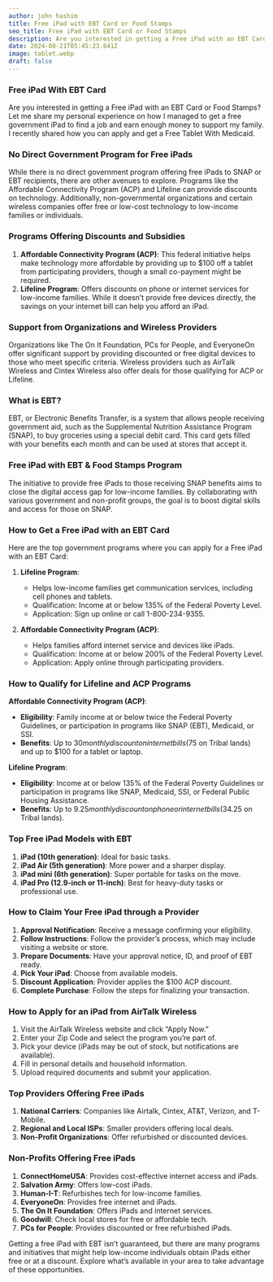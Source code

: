 ```yaml
---
author: john hashim
title: Free iPad with EBT Card or Food Stamps
seo_title: Free iPad with EBT Card or Food Stamps
description: Are you interested in getting a Free iPad with an EBT Card or Food Stamps? Let me share my personal experience on how I managed to get a free government iPad to find a job and earn enough money to support my family. I recently shared how you can apply and get a Free Tablet With Medicaid.
date: 2024-08-21T05:45:23.641Z
image: tablet.webp
draft: false
---
```


### Free iPad With EBT Card
Are you interested in getting a Free iPad with an EBT Card or Food Stamps? Let me share my personal experience on how I managed to get a free government iPad to find a job and earn enough money to support my family. I recently shared how you can apply and get a Free Tablet With Medicaid.

### No Direct Government Program for Free iPads

While there is no direct government program offering free iPads to SNAP or EBT recipients, there are other avenues to explore. Programs like the Affordable Connectivity Program (ACP) and Lifeline can provide discounts on technology. Additionally, non-governmental organizations and certain wireless companies offer free or low-cost technology to low-income families or individuals.

### Programs Offering Discounts and Subsidies

1. **Affordable Connectivity Program (ACP)**: This federal initiative helps make technology more affordable by providing up to $100 off a tablet from participating providers, though a small co-payment might be required.
2. **Lifeline Program**: Offers discounts on phone or internet services for low-income families. While it doesn’t provide free devices directly, the savings on your internet bill can help you afford an iPad.

### Support from Organizations and Wireless Providers

Organizations like The On It Foundation, PCs for People, and EveryoneOn offer significant support by providing discounted or free digital devices to those who meet specific criteria. Wireless providers such as AirTalk Wireless and Cintex Wireless also offer deals for those qualifying for ACP or Lifeline.

### What is EBT?

EBT, or Electronic Benefits Transfer, is a system that allows people receiving government aid, such as the Supplemental Nutrition Assistance Program (SNAP), to buy groceries using a special debit card. This card gets filled with your benefits each month and can be used at stores that accept it. 

### Free iPad with EBT & Food Stamps Program

The initiative to provide free iPads to those receiving SNAP benefits aims to close the digital access gap for low-income families. By collaborating with various government and non-profit groups, the goal is to boost digital skills and access for those on SNAP.

### How to Get a Free iPad with an EBT Card

Here are the top government programs where you can apply for a Free iPad with an EBT Card:

1. **Lifeline Program**: 
   - Helps low-income families get communication services, including cell phones and tablets.
   - Qualification: Income at or below 135% of the Federal Poverty Level.
   - Application: Sign up online or call 1-800-234-9355.

2. **Affordable Connectivity Program (ACP)**:
   - Helps families afford internet service and devices like iPads.
   - Qualification: Income at or below 200% of the Federal Poverty Level.
   - Application: Apply online through participating providers.

### How to Qualify for Lifeline and ACP Programs

**Affordable Connectivity Program (ACP)**:
- **Eligibility**: Family income at or below twice the Federal Poverty Guidelines, or participation in programs like SNAP (EBT), Medicaid, or SSI.
- **Benefits**: Up to $30 monthly discount on internet bills ($75 on Tribal lands) and up to $100 for a tablet or laptop.

**Lifeline Program**:
- **Eligibility**: Income at or below 135% of the Federal Poverty Guidelines or participation in programs like SNAP, Medicaid, SSI, or Federal Public Housing Assistance.
- **Benefits**: Up to $9.25 monthly discount on phone or internet bills ($34.25 on Tribal lands).

### Top Free iPad Models with EBT

1. **iPad (10th generation)**: Ideal for basic tasks.
2. **iPad Air (5th generation)**: More power and a sharper display.
3. **iPad mini (6th generation)**: Super portable for tasks on the move.
4. **iPad Pro (12.9-inch or 11-inch)**: Best for heavy-duty tasks or professional use.

### How to Claim Your Free iPad through a Provider

1. **Approval Notification**: Receive a message confirming your eligibility.
2. **Follow Instructions**: Follow the provider’s process, which may include visiting a website or store.
3. **Prepare Documents**: Have your approval notice, ID, and proof of EBT ready.
4. **Pick Your iPad**: Choose from available models.
5. **Discount Application**: Provider applies the $100 ACP discount.
6. **Complete Purchase**: Follow the steps for finalizing your transaction.

### How to Apply for an iPad from AirTalk Wireless

1. Visit the AirTalk Wireless website and click “Apply Now.”
2. Enter your Zip Code and select the program you’re part of.
3. Pick your device (iPads may be out of stock, but notifications are available).
4. Fill in personal details and household information.
5. Upload required documents and submit your application.

### Top Providers Offering Free iPads

1. **National Carriers**: Companies like Airtalk, Cintex, AT&T, Verizon, and T-Mobile.
2. **Regional and Local ISPs**: Smaller providers offering local deals.
3. **Non-Profit Organizations**: Offer refurbished or discounted devices.

### Non-Profits Offering Free iPads

1. **ConnectHomeUSA**: Provides cost-effective internet access and iPads.
2. **Salvation Army**: Offers low-cost iPads.
3. **Human-I-T**: Refurbishes tech for low-income families.
4. **EveryoneOn**: Provides free internet and iPads.
5. **The On It Foundation**: Offers iPads and internet services.
6. **Goodwill**: Check local stores for free or affordable tech.
7. **PCs for People**: Provides discounted or free refurbished iPads.


Getting a free iPad with EBT isn’t guaranteed, but there are many programs and initiatives that might help low-income individuals obtain iPads either free or at a discount. Explore what’s available in your area to take advantage of these opportunities.